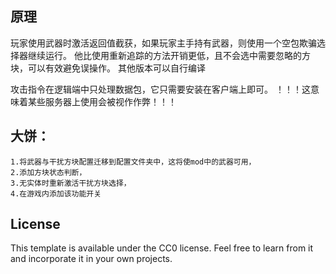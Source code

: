 ## 原理
玩家使用武器时激活返回值截获，如果玩家主手持有武器，则使用一个空包欺骗选择器继续运行。
他比使用重新追踪的方法开销更低，且不会选中需要忽略的方块，可以有效避免误操作。
其他版本可以自行编译

攻击指令在逻辑端中只处理数据包，它只需要安装在客户端上即可。
！！！这意味着某些服务器上使用会被视作作弊！！！

## 大饼：
    1.将武器与干扰方块配置迁移到配置文件夹中，这将使mod中的武器可用，
    2.添加方块状态判断，
    3.无实体时重新激活干扰方块选择，
    4.在游戏内添加该功能开关

## License

This template is available under the CC0 license. Feel free to learn from it and incorporate it in your own projects.
